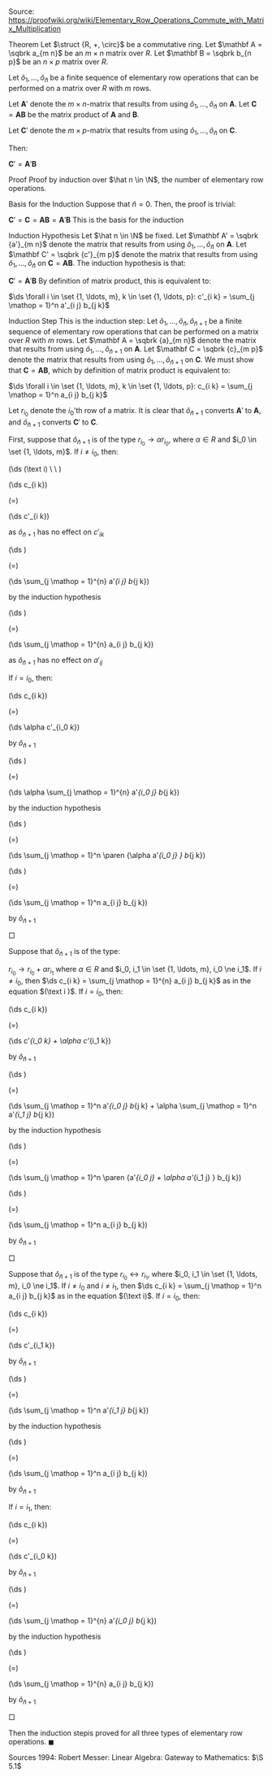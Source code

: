 # 

Source: https://proofwiki.org/wiki/Elementary_Row_Operations_Commute_with_Matrix_Multiplication



Theorem
Let $\struct {R, +, \circ}$ be a commutative ring.
Let $\mathbf A = \sqbrk a_{m n}$ be an $m \times n$ matrix over $R$.
Let $\mathbf B = \sqbrk b_{n p}$ be an $n \times p$ matrix over $R$.

Let $\hat o_1, \ldots, \hat o_{\hat n}$ be a finite sequence of elementary row operations that can be performed on a matrix over $R$ with $m$ rows.

Let $\mathbf A'$ denote the $m \times n$-matrix that results from using $\hat o_1, \ldots, \hat o_{\hat n}$ on $\mathbf A$.
Let $\mathbf C = \mathbf A \mathbf B$ be the matrix product of $\mathbf A$ and $\mathbf B$.

Let $\mathbf C'$ denote the $m \times p$-matrix that results from using $\hat o_1, \ldots, \hat o_{\hat n}$ on $\mathbf C$.

Then:

$\mathbf C' = \mathbf A' \mathbf B$


Proof
Proof by induction over $\hat n \in \N$, the number of elementary row operations.


Basis for the Induction
Suppose that $\hat n = 0$.
Then, the proof is trivial:

$\mathbf C' = \mathbf C = \mathbf A \mathbf B = \mathbf A' \mathbf B$
This is the basis for the induction


Induction Hypothesis
Let $\hat n \in \N$ be fixed.
Let $\mathbf A' = \sqbrk {a'}_{m n}$ denote the matrix that results from using $\hat o_1, \ldots, \hat o_{\hat n}$ on $\mathbf A$.
Let $\mathbf C' = \sqbrk {c'}_{m p}$ denote the matrix that results from using $\hat o_1, \ldots, \hat o_{\hat n}$ on $\mathbf C = \mathbf A \mathbf B$.
The induction hypothesis is that:

$\mathbf C' = \mathbf A' \mathbf B$
By definition of matrix product, this is equivalent to:

$\ds \forall i \in \set {1, \ldots, m}, k \in \set {1, \ldots, p}:  c'_{i k} = \sum_{j \mathop = 1}^n a'_{i j} b_{j k}$


Induction Step
This is the induction step:
Let $\hat o_1, \ldots, \hat o_{\hat n}, \hat o_{\hat n + 1}$ be a finite sequence of elementary row operations that can be performed on a matrix over $R$ with $m$ rows.
Let $\mathbf A = \sqbrk {a}_{m n}$ denote the matrix that results from using $\hat o_1, \ldots, \hat o_{\hat n + 1}$ on $\mathbf A$.
Let $\mathbf C = \sqbrk {c}_{m p}$ denote the matrix that results from using $\hat o_1, \ldots, \hat o_{\hat n + 1}$ on $\mathbf C$.
We must show that $\mathbf C = \mathbf A \mathbf B$, which by definition of matrix product is equivalent to:

$\ds \forall i \in \set {1, \ldots, m}, k \in \set {1, \ldots, p}: c_{i k} = \sum_{j \mathop = 1}^n a_{i j} b_{j k}$

Let $r_{i_0}$ denote the $i_0$'th row of a matrix.
It is clear that $\hat o_{\hat n + 1}$ converts $\mathbf A'$ to $\mathbf A$, and $\hat o_{\hat n + 1}$ converts $\mathbf C'$ to $\mathbf C$.

First, suppose that $\hat o_{\hat n + 1}$ is of the type $r_{i_0} \to \alpha r_{i_0}$, where $\alpha \in R$ and $i_0 \in \set {1, \ldots, m}$.
If $i \ne i_0$, then:








\(\ds (\text i) \ \ \)





\(\ds c_{i k}\)

\(=\)







\(\ds c'_{i k}\)





as $\hat o_{\hat n + 1}$ has no effect on $c'_{i k}$














\(\ds \)

\(=\)







\(\ds \sum_{j \mathop = 1}^{n} a'_{i j} b_{j k}\)





by the induction hypothesis














\(\ds \)

\(=\)







\(\ds \sum_{j \mathop = 1}^{n} a_{i j} b_{j k}\)





as $\hat o_{\hat n + 1}$ has no effect on $a'_{i j}$



If $i = i_0$, then:














\(\ds c_{i k}\)

\(=\)







\(\ds \alpha c'_{i_0 k}\)





by $\hat o_{\hat n + 1}$














\(\ds \)

\(=\)







\(\ds \alpha \sum_{j \mathop = 1}^{n} a'_{i_0 j} b_{j k}\)





by the induction hypothesis














\(\ds \)

\(=\)







\(\ds \sum_{j \mathop = 1}^n \paren {\alpha a'_{i_0 j} } b_{j k}\)




















\(\ds \)

\(=\)







\(\ds \sum_{j \mathop = 1}^n a_{i j} b_{j k}\)





by $\hat o_{\hat n + 1}$



$\Box$

Suppose that $\hat o_{\hat n + 1}$ is of the type:

$r_{i_0} \to r_{i_0} + \alpha r_{i_1}$
where $\alpha \in R$ and $i_0, i_1 \in \set {1, \ldots, m}, i_0 \ne i_1$.
If $i \ne i_0$, then $\ds c_{i k} = \sum_{j \mathop = 1}^{n} a_{i j} b_{j k}$ as in the equation $(\text i )$.
If $i = i_0$, then:














\(\ds c_{i k}\)

\(=\)







\(\ds c'_{i_0 k} + \alpha c'_{i_1 k}\)





by $\hat o_{\hat n + 1}$














\(\ds \)

\(=\)







\(\ds \sum_{j \mathop = 1}^n a'_{i_0 j} b_{j k} + \alpha \sum_{j \mathop = 1}^n a'_{i_1 j} b_{j k}\)





by the induction hypothesis














\(\ds \)

\(=\)







\(\ds \sum_{j \mathop = 1}^n \paren {a'_{i_0 j} + \alpha a'_{i_1 j} } b_{j k}\)




















\(\ds \)

\(=\)







\(\ds \sum_{j \mathop = 1}^n a_{i j} b_{j k}\)





by $\hat o_{\hat n + 1}$



$\Box$

Suppose that $\hat o_{\hat n + 1}$ is of the type $r_{i_0} \leftrightarrow r_{i_1}$, where $i_0, i_1 \in \set {1, \ldots, m}, i_0 \ne i_1$.
If $i \ne i_0$ and $i \ne i_1$, then $\ds c_{i k} = \sum_{j \mathop = 1}^n a_{i j} b_{j k}$ as in the equation $(\text i)$.
If $i = i_0$, then:














\(\ds c_{i k}\)

\(=\)







\(\ds c'_{i_1 k}\)





by $\hat o_{\hat n + 1}$














\(\ds \)

\(=\)







\(\ds \sum_{j \mathop = 1}^n a'_{i_1 j} b_{j k}\)





by the induction hypothesis














\(\ds \)

\(=\)







\(\ds \sum_{j \mathop = 1}^n a_{i j} b_{j k}\)





by $\hat o_{\hat n + 1}$



If $i = i_1$, then:














\(\ds c_{i k}\)

\(=\)







\(\ds c'_{i_0 k}\)





by $\hat o_{\hat n + 1}$














\(\ds \)

\(=\)







\(\ds \sum_{j \mathop = 1}^{n} a'_{i_0 j} b_{j k}\)





by the induction hypothesis














\(\ds \)

\(=\)







\(\ds \sum_{j \mathop = 1}^{n} a_{i j} b_{j k}\)





by $\hat o_{\hat n + 1}$



$\Box$

Then the induction stepis proved for all three types of elementary row operations.
$\blacksquare$


Sources
1994: Robert Messer: Linear Algebra: Gateway to Mathematics: $\S 5.1$




